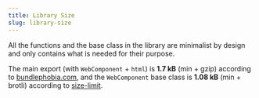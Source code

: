 ```yaml
---
title: Library Size
slug: library-size
---
```


All the functions and the base class in the library are minimalist by design and only contains what is needed for their purpose.

The main export (with `WebComponent` + `html`) is **1.7 kB** (min + gzip) according to [bundlephobia.com](https://bundlephobia.com/package/web-component-base@latest), and the `WebComponent` base class is **1.08 kB** (min + brotli) according to [size-limit](http://github.com/ai/size-limit).
